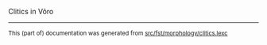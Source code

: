 Clitics in Võro

* * *

<small>This (part of) documentation was generated from [src/fst/morphology/clitics.lexc](https://github.com/giellalt/lang-vro/blob/main/src/fst/morphology/clitics.lexc)</small>
